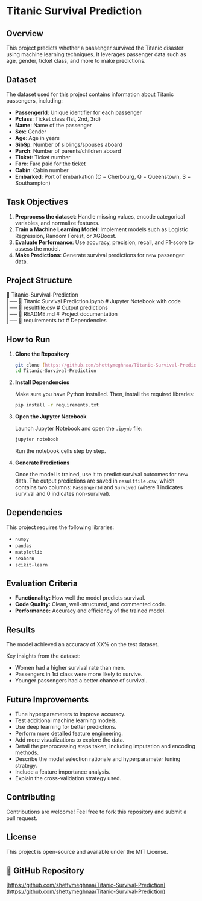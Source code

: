 # Titanic Survival Prediction  
## Overview  
This project predicts whether a passenger survived the Titanic disaster using machine learning techniques. It leverages passenger data such as age, gender, ticket class, and more to make predictions.  
## Dataset  
The dataset used for this project contains information about Titanic passengers, including:  
- **PassengerId**: Unique identifier for each passenger  
- **Pclass**: Ticket class (1st, 2nd, 3rd)  
- **Name**: Name of the passenger  
- **Sex**: Gender  
- **Age**: Age in years  
- **SibSp**: Number of siblings/spouses aboard  
- **Parch**: Number of parents/children aboard  
- **Ticket**: Ticket number  
- **Fare**: Fare paid for the ticket  
- **Cabin**: Cabin number  
- **Embarked**: Port of embarkation (C = Cherbourg, Q = Queenstown, S = Southampton)  
## Task Objectives  
1. **Preprocess the dataset**: Handle missing values, encode categorical variables, and normalize features.  
2. **Train a Machine Learning Model**: Implement models such as Logistic Regression, Random Forest, or XGBoost.  
3. **Evaluate Performance**: Use accuracy, precision, recall, and F1-score to assess the model.  
4. **Make Predictions**: Generate survival predictions for new passenger data.  
## Project Structure  
📂 Titanic-Survival-Prediction  
│── 📄 Titanic Survival Prediction.ipynb  # Jupyter Notebook with code  
│── 📄 resultfile.csv                     # Output predictions  
│── 📄 README.md                           # Project documentation  
│── 📄 requirements.txt                    # Dependencies  
## How to Run

1.  **Clone the Repository**

    ```bash
    git clone [https://github.com/shettymeghnaa/Titanic-Survival-Prediction.git](https://github.com/shettymeghnaa/Titanic-Survival-Prediction.git)
    cd Titanic-Survival-Prediction
    ```

2.  **Install Dependencies**

    Make sure you have Python installed. Then, install the required libraries:

    ```bash
    pip install -r requirements.txt
    ```

3.  **Open the Jupyter Notebook**

    Launch Jupyter Notebook and open the `.ipynb` file:

    ```bash
    jupyter notebook
    ```

    Run the notebook cells step by step.

4.  **Generate Predictions**

    Once the model is trained, use it to predict survival outcomes for new data. The output predictions are saved in `resultfile.csv`, which contains two columns: `PassengerId` and `Survived` (where 1 indicates survival and 0 indicates non-survival).

## Dependencies

This project requires the following libraries:

* `numpy`
* `pandas`
* `matplotlib`
* `seaborn`
* `scikit-learn`

## Evaluation Criteria

* **Functionality:** How well the model predicts survival.
* **Code Quality:** Clean, well-structured, and commented code.
* **Performance:** Accuracy and efficiency of the trained model.

## Results

The model achieved an accuracy of XX% on the test dataset.

Key insights from the dataset:

* Women had a higher survival rate than men.
* Passengers in 1st class were more likely to survive.
* Younger passengers had a better chance of survival.

## Future Improvements

* Tune hyperparameters to improve accuracy.
* Test additional machine learning models.
* Use deep learning for better predictions.
* Perform more detailed feature engineering.
* Add more visualizations to explore the data.
* Detail the preprocessing steps taken, including imputation and encoding methods.
* Describe the model selection rationale and hyperparameter tuning strategy.
* Include a feature importance analysis.
* Explain the cross-validation strategy used.

## Contributing

Contributions are welcome! Feel free to fork this repository and submit a pull request.

## License

This project is open-source and available under the MIT License.

## 🔗 GitHub Repository

[https://github.com/shettymeghnaa/Titanic-Survival-Prediction](https://github.com/shettymeghnaa/Titanic-Survival-Prediction)
